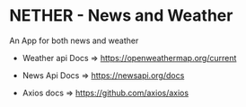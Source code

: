 # NETHER - News and Weather

An App for both news and weather

- Weather api Docs => https://openweathermap.org/current

- News Api Docs => https://newsapi.org/docs

- Axios docs => https://github.com/axios/axios
